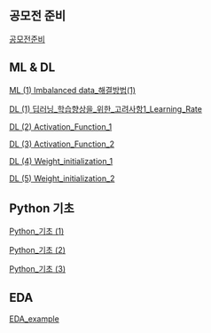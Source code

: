 ## 공모전 준비 
[공모전준비][link]

[link]: Torch,_SGD,_Dataset_class이론.ipynb

## ML & DL
[ML (1) Imbalanced data_해결방법(1)][link]

[link]: imbalanced_data해결방법(1)_SMOTE.ipynb

[DL (1) 딥러닝_학습향상을_위한_고려사항1_Learning_Rate][link]

[link]: 딥러닝_학습향상을_위한_고려사항1_Learning_Rate.ipynb

[DL (2) Activation_Function_1][link]

[link]: Activation_Function.ipynb

[DL (3) Activation_Function_2][link]

[link]: Activation_Function_2.ipynb

[DL (4) Weight_initialization_1][link]

[link]: Weight_initialization_1.ipynb

[DL (5) Weight_initialization_2][link]

[link]: Weight_initialization_2.ipynb


## Python 기초
[Python_기초 (1)][link]

[link]: Python기초__list.ipynb

[Python_기초 (2)][link]

[link]: python기초__dictionary.ipynb

[Python_기초 (3)][link]

[link]: python_기초__while_문.ipynb


## EDA
[EDA_example][link]

[link]: TIL/EDA/EDA_example.ipynb




